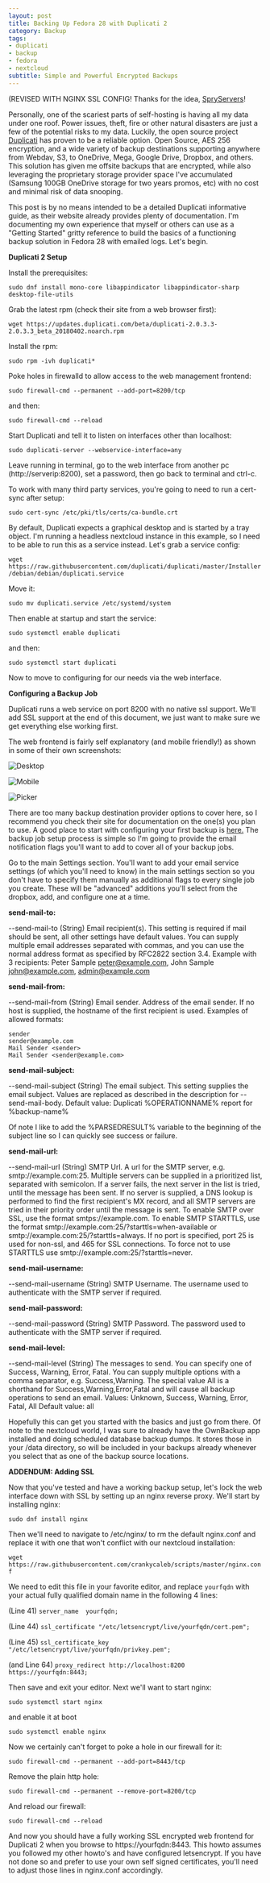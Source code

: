 ```yaml
---
layout: post
title: Backing Up Fedora 28 with Duplicati 2
category: Backup
tags:
- duplicati
- backup
- fedora
- nextcloud
subtitle: Simple and Powerful Encrypted Backups
---
```


(REVISED WITH NGINX SSL CONFIG! Thanks for the idea, [SpryServers](https://twitter.com/SpryServers)!

Personally, one of the scariest parts of self-hosting is having all my data under one roof. Power issues, theft, fire or other natural disasters are just a few of the potential risks to my data. Luckily, the open source project [Duplicati](https://www.duplicati.com/) has proven to be a reliable option. Open Source, AES 256 encryption, and a wide variety of backup destinations supporting anywhere from Webdav, S3, to OneDrive, Mega, Google Drive, Dropbox, and others. This solution has given me offsite backups that are encrypted, while also leveraging the proprietary storage provider space I've accumulated (Samsung 100GB OneDrive storage for two years promos, etc) with no cost and minimal risk of data snooping.

This post is by no means intended to be a detailed Duplicati informative guide, as their website already provides plenty of documentation. I'm documenting my own experience that myself or others can use as a "Getting Started" gritty reference to build the basics of a functioning backup solution in Fedora 28 with emailed logs. Let's begin.


**Duplicati 2 Setup**

Install the prerequisites:

`sudo dnf install mono-core libappindicator libappindicator-sharp desktop-file-utils`

Grab the latest rpm (check their site from a web browser first):

`wget https://updates.duplicati.com/beta/duplicati-2.0.3.3-2.0.3.3_beta_20180402.noarch.rpm`

Install the rpm:

`sudo rpm -ivh duplicati*`

Poke holes in firewalld to allow access to the web management frontend:

`sudo firewall-cmd --permanent --add-port=8200/tcp`

and then:

`sudo firewall-cmd --reload`

Start Duplicati and tell it to listen on interfaces other than localhost:

`sudo duplicati-server --webservice-interface=any`

Leave running in terminal, go to the web interface from another pc (http://serverip:8200), set a password, then go back to terminal and ctrl-c.

To work with many third party services, you're going to need to run a cert-sync after setup:

`sudo cert-sync /etc/pki/tls/certs/ca-bundle.crt`

By default, Duplicati expects a graphical desktop and is started by a tray object. I'm running a headless nextcloud instance in this example, so I need to be able to run this as a service instead. Let's grab a service config:

`wget https://raw.githubusercontent.com/duplicati/duplicati/master/Installer/debian/debian/duplicati.service`

Move it:

`sudo mv duplicati.service /etc/systemd/system`

Then enable at startup and start the service:

`sudo systemctl enable duplicati`

and then:

`sudo systemctl start duplicati`

Now to move to configuring for our needs via the web interface.

**Configuring a Backup Job**

Duplicati runs a web service on port 8200 with no native ssl support. We'll add SSL support at the end of this document, we just want to make sure we get everything else working first.

The web frontend is fairly self explanatory (and mobile friendly!) as shown in some of their own screenshots:

![Desktop](/img/Duplicati-UI.jpg)

![Mobile](/img/Duplicati-mobile.jpg)

![Picker](/img/Duplicati-SourcePicker.jpg)

There are too many backup destination provider options to cover here, so I recommend you check their site for documentation on the one(s) you plan to use. A good place to start with configuring your first backup is [here.](https://www.duplicati.com/articles/Getting-Started/) The backup job setup process is simple so I'm going to provide the email notification flags you'll want to add to cover all of your backup jobs.

Go to the main Settings section. You'll want to add your email service settings (of which you'll need to know) in the main settings section so you don't have to specify them manually as additional flags to every single job you create. These will be "advanced" additions you'll select from the dropbox, add, and configure one at a time. 

**send-mail-to:**

--send-mail-to (String)
Email recipient(s).
This setting is required if mail should be sent, all other settings have default values. You can supply multiple email addresses separated with commas, and you can use the normal address format as specified by RFC2822 section 3.4.
Example with 3 recipients: Peter Sample <peter@example.com>, John Sample <john@example.com>, admin@example.com

**send-mail-from:**

--send-mail-from (String)
Email sender.
Address of the email sender. If no host is supplied, the hostname of the first recipient is used. Examples of allowed formats:

    sender
    sender@example.com
    Mail Sender <sender>
    Mail Sender <sender@example.com>

**send-mail-subject:**

--send-mail-subject (String)
The email subject.
This setting supplies the email subject. Values are replaced as described in the description for --send-mail-body.
Default value: Duplicati %OPERATIONNAME% report for %backup-name%

Of note I like to add the %PARSEDRESULT% variable to the beginning of the subject line so I can quickly see success or failure.

**send-mail-url:**

--send-mail-url (String)
SMTP Url.
A url for the SMTP server, e.g. smtp://example.com:25. Multiple servers can be supplied in a prioritized list, separated with semicolon. If a server fails, the next server in the list is tried, until the message has been sent.
If no server is supplied, a DNS lookup is performed to find the first recipient's MX record, and all SMTP servers are tried in their priority order until the message is sent.
To enable SMTP over SSL, use the format smtps://example.com. To enable SMTP STARTTLS, use the format smtp://example.com:25/?starttls=when-available or smtp://example.com:25/?starttls=always. If no port is specified, port 25 is used for non-ssl, and 465 for SSL connections. To force not to use STARTTLS use smtp://example.com:25/?starttls=never.

**send-mail-username:**

--send-mail-username (String)
SMTP Username.
The username used to authenticate with the SMTP server if required.

**send-mail-password:**

--send-mail-password (String) SMTP Password.
The password used to authenticate with the SMTP server if required.

**send-mail-level:**

--send-mail-level (String)
The messages to send.
You can specify one of Success, Warning, Error, Fatal. You can supply multiple options with a comma separator, e.g. Success,Warning. The special value All is a shorthand for Success,Warning,Error,Fatal and will cause all backup operations to send an email.
Values: Unknown, Success, Warning, Error, Fatal, All
Default value: all

Hopefully this can get you started with the basics and just go from there. Of note to the nextcloud world, I was sure to already have the OwnBackup app installed and doing scheduled database backup dumps. It stores those in your /data directory, so will be included in your backups already whenever you select that as one of the backup source locations.

**ADDENDUM: Adding SSL**

Now that you've tested and have a working backup setup, let's lock the web interface down with SSL by setting up an nginx reverse proxy. We'll start by installing nginx:

`sudo dnf install nginx`

Then we'll need to navigate to /etc/nginx/ to rm the default nginx.conf and replace it with one that won't conflict with our nextcloud installation:

`wget https://raw.githubusercontent.com/crankycaleb/scripts/master/nginx.conf`

We need to edit this file in your favorite editor, and replace `yourfqdn` with your actual fully qualified domain name in the following 4 lines:

(Line 41)
`server_name  yourfqdn;`

(Line 44)
`ssl_certificate "/etc/letsencrypt/live/yourfqdn/cert.pem";`

(Line 45)
`ssl_certificate_key "/etc/letsencrypt/live/yourfqdn/privkey.pem";`

(and Line 64)
`proxy_redirect	http://localhost:8200 https://yourfqdn:8443;`

Then save and exit your editor. Next we'll want to start nginx:

`sudo systemctl start nginx`

and enable it at boot

`sudo systemctl enable nginx`

Now we certainly can't forget to poke a hole in our firewall for it:

`sudo firewall-cmd --permanent --add-port=8443/tcp`

Remove the plain http hole:

`sudo firewall-cmd --permanent --remove-port=8200/tcp`

And reload our firewall:

`sudo firewall-cmd --reload`

And now you should have a fully working SSL encrypted web frontend for Duplicati 2 when you browse to https://yourfqdn:8443. This howto assumes you followed my other howto's and have configured letsencrypt. If you have not done so and prefer to use your own self signed certificates, you'll need to adjust those lines in nginx.conf accordingly.
